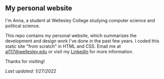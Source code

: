 ## My personal website

I'm Anna, a student at Wellesley College studying computer science and political science.

This repo contains my personal website, which summarizes the development
and design work I've done in the past few years. 
I coded this static site "from scratch" in HTML and CSS.
Email me at al117@wellesley.edu or visit my [LinkedIn](https://www.linkedin.com/in/anna-lieb/) for more information.

Thanks for visiting! 

*Last updated: 1/27/2022*
